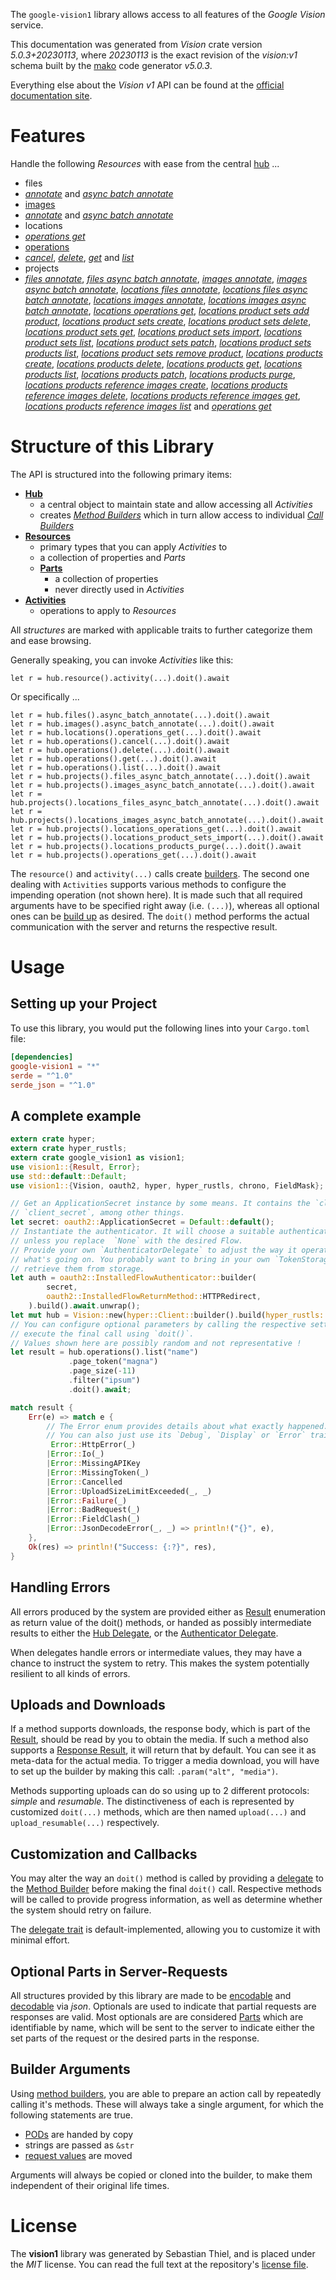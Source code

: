 <!---
DO NOT EDIT !
This file was generated automatically from 'src/generator/templates/api/README.md.mako'
DO NOT EDIT !
-->
The `google-vision1` library allows access to all features of the *Google Vision* service.

This documentation was generated from *Vision* crate version *5.0.3+20230113*, where *20230113* is the exact revision of the *vision:v1* schema built by the [mako](http://www.makotemplates.org/) code generator *v5.0.3*.

Everything else about the *Vision* *v1* API can be found at the
[official documentation site](https://cloud.google.com/vision/).
# Features

Handle the following *Resources* with ease from the central [hub](https://docs.rs/google-vision1/5.0.3+20230113/google_vision1/Vision) ... 

* files
 * [*annotate*](https://docs.rs/google-vision1/5.0.3+20230113/google_vision1/api::FileAnnotateCall) and [*async batch annotate*](https://docs.rs/google-vision1/5.0.3+20230113/google_vision1/api::FileAsyncBatchAnnotateCall)
* [images](https://docs.rs/google-vision1/5.0.3+20230113/google_vision1/api::Image)
 * [*annotate*](https://docs.rs/google-vision1/5.0.3+20230113/google_vision1/api::ImageAnnotateCall) and [*async batch annotate*](https://docs.rs/google-vision1/5.0.3+20230113/google_vision1/api::ImageAsyncBatchAnnotateCall)
* locations
 * [*operations get*](https://docs.rs/google-vision1/5.0.3+20230113/google_vision1/api::LocationOperationGetCall)
* [operations](https://docs.rs/google-vision1/5.0.3+20230113/google_vision1/api::Operation)
 * [*cancel*](https://docs.rs/google-vision1/5.0.3+20230113/google_vision1/api::OperationCancelCall), [*delete*](https://docs.rs/google-vision1/5.0.3+20230113/google_vision1/api::OperationDeleteCall), [*get*](https://docs.rs/google-vision1/5.0.3+20230113/google_vision1/api::OperationGetCall) and [*list*](https://docs.rs/google-vision1/5.0.3+20230113/google_vision1/api::OperationListCall)
* projects
 * [*files annotate*](https://docs.rs/google-vision1/5.0.3+20230113/google_vision1/api::ProjectFileAnnotateCall), [*files async batch annotate*](https://docs.rs/google-vision1/5.0.3+20230113/google_vision1/api::ProjectFileAsyncBatchAnnotateCall), [*images annotate*](https://docs.rs/google-vision1/5.0.3+20230113/google_vision1/api::ProjectImageAnnotateCall), [*images async batch annotate*](https://docs.rs/google-vision1/5.0.3+20230113/google_vision1/api::ProjectImageAsyncBatchAnnotateCall), [*locations files annotate*](https://docs.rs/google-vision1/5.0.3+20230113/google_vision1/api::ProjectLocationFileAnnotateCall), [*locations files async batch annotate*](https://docs.rs/google-vision1/5.0.3+20230113/google_vision1/api::ProjectLocationFileAsyncBatchAnnotateCall), [*locations images annotate*](https://docs.rs/google-vision1/5.0.3+20230113/google_vision1/api::ProjectLocationImageAnnotateCall), [*locations images async batch annotate*](https://docs.rs/google-vision1/5.0.3+20230113/google_vision1/api::ProjectLocationImageAsyncBatchAnnotateCall), [*locations operations get*](https://docs.rs/google-vision1/5.0.3+20230113/google_vision1/api::ProjectLocationOperationGetCall), [*locations product sets add product*](https://docs.rs/google-vision1/5.0.3+20230113/google_vision1/api::ProjectLocationProductSetAddProductCall), [*locations product sets create*](https://docs.rs/google-vision1/5.0.3+20230113/google_vision1/api::ProjectLocationProductSetCreateCall), [*locations product sets delete*](https://docs.rs/google-vision1/5.0.3+20230113/google_vision1/api::ProjectLocationProductSetDeleteCall), [*locations product sets get*](https://docs.rs/google-vision1/5.0.3+20230113/google_vision1/api::ProjectLocationProductSetGetCall), [*locations product sets import*](https://docs.rs/google-vision1/5.0.3+20230113/google_vision1/api::ProjectLocationProductSetImportCall), [*locations product sets list*](https://docs.rs/google-vision1/5.0.3+20230113/google_vision1/api::ProjectLocationProductSetListCall), [*locations product sets patch*](https://docs.rs/google-vision1/5.0.3+20230113/google_vision1/api::ProjectLocationProductSetPatchCall), [*locations product sets products list*](https://docs.rs/google-vision1/5.0.3+20230113/google_vision1/api::ProjectLocationProductSetProductListCall), [*locations product sets remove product*](https://docs.rs/google-vision1/5.0.3+20230113/google_vision1/api::ProjectLocationProductSetRemoveProductCall), [*locations products create*](https://docs.rs/google-vision1/5.0.3+20230113/google_vision1/api::ProjectLocationProductCreateCall), [*locations products delete*](https://docs.rs/google-vision1/5.0.3+20230113/google_vision1/api::ProjectLocationProductDeleteCall), [*locations products get*](https://docs.rs/google-vision1/5.0.3+20230113/google_vision1/api::ProjectLocationProductGetCall), [*locations products list*](https://docs.rs/google-vision1/5.0.3+20230113/google_vision1/api::ProjectLocationProductListCall), [*locations products patch*](https://docs.rs/google-vision1/5.0.3+20230113/google_vision1/api::ProjectLocationProductPatchCall), [*locations products purge*](https://docs.rs/google-vision1/5.0.3+20230113/google_vision1/api::ProjectLocationProductPurgeCall), [*locations products reference images create*](https://docs.rs/google-vision1/5.0.3+20230113/google_vision1/api::ProjectLocationProductReferenceImageCreateCall), [*locations products reference images delete*](https://docs.rs/google-vision1/5.0.3+20230113/google_vision1/api::ProjectLocationProductReferenceImageDeleteCall), [*locations products reference images get*](https://docs.rs/google-vision1/5.0.3+20230113/google_vision1/api::ProjectLocationProductReferenceImageGetCall), [*locations products reference images list*](https://docs.rs/google-vision1/5.0.3+20230113/google_vision1/api::ProjectLocationProductReferenceImageListCall) and [*operations get*](https://docs.rs/google-vision1/5.0.3+20230113/google_vision1/api::ProjectOperationGetCall)




# Structure of this Library

The API is structured into the following primary items:

* **[Hub](https://docs.rs/google-vision1/5.0.3+20230113/google_vision1/Vision)**
    * a central object to maintain state and allow accessing all *Activities*
    * creates [*Method Builders*](https://docs.rs/google-vision1/5.0.3+20230113/google_vision1/client::MethodsBuilder) which in turn
      allow access to individual [*Call Builders*](https://docs.rs/google-vision1/5.0.3+20230113/google_vision1/client::CallBuilder)
* **[Resources](https://docs.rs/google-vision1/5.0.3+20230113/google_vision1/client::Resource)**
    * primary types that you can apply *Activities* to
    * a collection of properties and *Parts*
    * **[Parts](https://docs.rs/google-vision1/5.0.3+20230113/google_vision1/client::Part)**
        * a collection of properties
        * never directly used in *Activities*
* **[Activities](https://docs.rs/google-vision1/5.0.3+20230113/google_vision1/client::CallBuilder)**
    * operations to apply to *Resources*

All *structures* are marked with applicable traits to further categorize them and ease browsing.

Generally speaking, you can invoke *Activities* like this:

```Rust,ignore
let r = hub.resource().activity(...).doit().await
```

Or specifically ...

```ignore
let r = hub.files().async_batch_annotate(...).doit().await
let r = hub.images().async_batch_annotate(...).doit().await
let r = hub.locations().operations_get(...).doit().await
let r = hub.operations().cancel(...).doit().await
let r = hub.operations().delete(...).doit().await
let r = hub.operations().get(...).doit().await
let r = hub.operations().list(...).doit().await
let r = hub.projects().files_async_batch_annotate(...).doit().await
let r = hub.projects().images_async_batch_annotate(...).doit().await
let r = hub.projects().locations_files_async_batch_annotate(...).doit().await
let r = hub.projects().locations_images_async_batch_annotate(...).doit().await
let r = hub.projects().locations_operations_get(...).doit().await
let r = hub.projects().locations_product_sets_import(...).doit().await
let r = hub.projects().locations_products_purge(...).doit().await
let r = hub.projects().operations_get(...).doit().await
```

The `resource()` and `activity(...)` calls create [builders][builder-pattern]. The second one dealing with `Activities` 
supports various methods to configure the impending operation (not shown here). It is made such that all required arguments have to be 
specified right away (i.e. `(...)`), whereas all optional ones can be [build up][builder-pattern] as desired.
The `doit()` method performs the actual communication with the server and returns the respective result.

# Usage

## Setting up your Project

To use this library, you would put the following lines into your `Cargo.toml` file:

```toml
[dependencies]
google-vision1 = "*"
serde = "^1.0"
serde_json = "^1.0"
```

## A complete example

```Rust
extern crate hyper;
extern crate hyper_rustls;
extern crate google_vision1 as vision1;
use vision1::{Result, Error};
use std::default::Default;
use vision1::{Vision, oauth2, hyper, hyper_rustls, chrono, FieldMask};

// Get an ApplicationSecret instance by some means. It contains the `client_id` and 
// `client_secret`, among other things.
let secret: oauth2::ApplicationSecret = Default::default();
// Instantiate the authenticator. It will choose a suitable authentication flow for you, 
// unless you replace  `None` with the desired Flow.
// Provide your own `AuthenticatorDelegate` to adjust the way it operates and get feedback about 
// what's going on. You probably want to bring in your own `TokenStorage` to persist tokens and
// retrieve them from storage.
let auth = oauth2::InstalledFlowAuthenticator::builder(
        secret,
        oauth2::InstalledFlowReturnMethod::HTTPRedirect,
    ).build().await.unwrap();
let mut hub = Vision::new(hyper::Client::builder().build(hyper_rustls::HttpsConnectorBuilder::new().with_native_roots().https_or_http().enable_http1().build()), auth);
// You can configure optional parameters by calling the respective setters at will, and
// execute the final call using `doit()`.
// Values shown here are possibly random and not representative !
let result = hub.operations().list("name")
             .page_token("magna")
             .page_size(-11)
             .filter("ipsum")
             .doit().await;

match result {
    Err(e) => match e {
        // The Error enum provides details about what exactly happened.
        // You can also just use its `Debug`, `Display` or `Error` traits
         Error::HttpError(_)
        |Error::Io(_)
        |Error::MissingAPIKey
        |Error::MissingToken(_)
        |Error::Cancelled
        |Error::UploadSizeLimitExceeded(_, _)
        |Error::Failure(_)
        |Error::BadRequest(_)
        |Error::FieldClash(_)
        |Error::JsonDecodeError(_, _) => println!("{}", e),
    },
    Ok(res) => println!("Success: {:?}", res),
}

```
## Handling Errors

All errors produced by the system are provided either as [Result](https://docs.rs/google-vision1/5.0.3+20230113/google_vision1/client::Result) enumeration as return value of
the doit() methods, or handed as possibly intermediate results to either the 
[Hub Delegate](https://docs.rs/google-vision1/5.0.3+20230113/google_vision1/client::Delegate), or the [Authenticator Delegate](https://docs.rs/yup-oauth2/*/yup_oauth2/trait.AuthenticatorDelegate.html).

When delegates handle errors or intermediate values, they may have a chance to instruct the system to retry. This 
makes the system potentially resilient to all kinds of errors.

## Uploads and Downloads
If a method supports downloads, the response body, which is part of the [Result](https://docs.rs/google-vision1/5.0.3+20230113/google_vision1/client::Result), should be
read by you to obtain the media.
If such a method also supports a [Response Result](https://docs.rs/google-vision1/5.0.3+20230113/google_vision1/client::ResponseResult), it will return that by default.
You can see it as meta-data for the actual media. To trigger a media download, you will have to set up the builder by making
this call: `.param("alt", "media")`.

Methods supporting uploads can do so using up to 2 different protocols: 
*simple* and *resumable*. The distinctiveness of each is represented by customized 
`doit(...)` methods, which are then named `upload(...)` and `upload_resumable(...)` respectively.

## Customization and Callbacks

You may alter the way an `doit()` method is called by providing a [delegate](https://docs.rs/google-vision1/5.0.3+20230113/google_vision1/client::Delegate) to the 
[Method Builder](https://docs.rs/google-vision1/5.0.3+20230113/google_vision1/client::CallBuilder) before making the final `doit()` call. 
Respective methods will be called to provide progress information, as well as determine whether the system should 
retry on failure.

The [delegate trait](https://docs.rs/google-vision1/5.0.3+20230113/google_vision1/client::Delegate) is default-implemented, allowing you to customize it with minimal effort.

## Optional Parts in Server-Requests

All structures provided by this library are made to be [encodable](https://docs.rs/google-vision1/5.0.3+20230113/google_vision1/client::RequestValue) and 
[decodable](https://docs.rs/google-vision1/5.0.3+20230113/google_vision1/client::ResponseResult) via *json*. Optionals are used to indicate that partial requests are responses 
are valid.
Most optionals are are considered [Parts](https://docs.rs/google-vision1/5.0.3+20230113/google_vision1/client::Part) which are identifiable by name, which will be sent to 
the server to indicate either the set parts of the request or the desired parts in the response.

## Builder Arguments

Using [method builders](https://docs.rs/google-vision1/5.0.3+20230113/google_vision1/client::CallBuilder), you are able to prepare an action call by repeatedly calling it's methods.
These will always take a single argument, for which the following statements are true.

* [PODs][wiki-pod] are handed by copy
* strings are passed as `&str`
* [request values](https://docs.rs/google-vision1/5.0.3+20230113/google_vision1/client::RequestValue) are moved

Arguments will always be copied or cloned into the builder, to make them independent of their original life times.

[wiki-pod]: http://en.wikipedia.org/wiki/Plain_old_data_structure
[builder-pattern]: http://en.wikipedia.org/wiki/Builder_pattern
[google-go-api]: https://github.com/google/google-api-go-client

# License
The **vision1** library was generated by Sebastian Thiel, and is placed 
under the *MIT* license.
You can read the full text at the repository's [license file][repo-license].

[repo-license]: https://github.com/Byron/google-apis-rsblob/main/LICENSE.md


